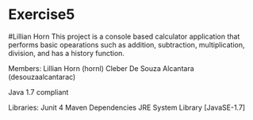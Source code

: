 # Exercise5
#Lillian Horn
This project is a console based calculator application that performs basic opearations such as 
addition, subtraction, multiplication, division, and has a history function. 

Members: 
  Lillian Horn (hornl)
  Cleber De Souza Alcantara (desouzaalcantarac)
  
Java 1.7 compliant

Libraries: 
  Junit 4
  Maven Dependencies
  JRE System Library [JavaSE-1.7]

